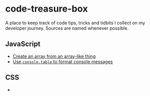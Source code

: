 # code-treasure-box

A place to keep track of code tips, tricks and tidbits I collect on my developer journey. Sources are named whenever possible.

## JavaScript

- [Create an array from an array-like thing](001_array-like-to-true-array.md)
- [Use `console.table` to format console messages](002_cosole-table.md)

## CSS

-
